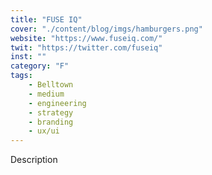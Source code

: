 ```yaml
---
title: "FUSE IQ"
cover: "./content/blog/imgs/hamburgers.png"
website: "https://www.fuseiq.com/"
twit: "https://twitter.com/fuseiq"
inst: ""
category: "F"
tags:
    - Belltown
    - medium
    - engineering
    - strategy
    - branding
    - ux/ui
---
```


Description
